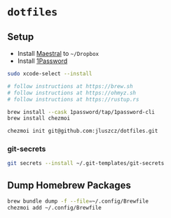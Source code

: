 # `dotfiles`

## Setup

- Install [Maestral](https://maestral.app) to `~/Dropbox`
- Install [1Password](https://1password.com)

```bash
sudo xcode-select --install

# follow instructions at https://brew.sh
# follow instructions at https://ohmyz.sh
# follow instructions at https://rustup.rs

brew install --cask 1password/tap/1password-cli
brew install chezmoi

chezmoi init git@github.com:jluszcz/dotfiles.git
```

### git-secrets

```bash
git secrets --install ~/.git-templates/git-secrets
```

## Dump Homebrew Packages

```bash
brew bundle dump -f --file=~/.config/Brewfile
chezmoi add ~/.config/Brewfile
```
